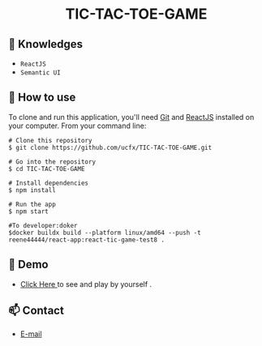 <h1 align="center">TIC-TAC-TOE-GAME</h1>


## :rocket: Knowledges
 - `ReactJS`
 - `Semantic UI`
## :book: How to use
To clone and run this application, you'll need [Git](https://git-scm.com/downloads) and [ReactJS](https://react.dev/) installed on your computer. From your command line:

```
# Clone this repository
$ git clone https://github.com/ucfx/TIC-TAC-TOE-GAME.git
 
# Go into the repository
$ cd TIC-TAC-TOE-GAME

# Install dependencies
$ npm install

# Run the app
$ npm start

#To developer:doker
$docker buildx build --platform linux/amd64 --push -t reene44444/react-app:react-tic-game-test8 .

```
## :link: Demo
  - <a target="_blank" href="http://www.jmx.org.uk:8080/"> Click Here </a> to see and play by yourself .

## :mailbox: Contact
  - <a target="_blank" href="mailto:reene44444@gmail.com">E-mail</a>
